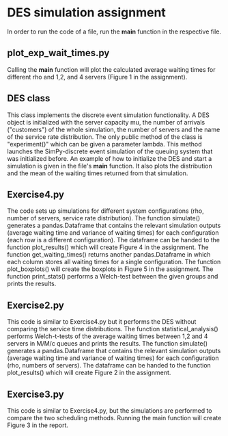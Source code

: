 # DES simulation assignment 
In order to run the code of a file, run the __main__ function in the respective file. 

## plot_exp_wait_times.py
Calling the __main__ function will plot the calculated average waiting times for different rho and 1,2, and 4 servers (Figure 1 in the assignment). 

## DES class 
This class implements the discrete event simulation functionality. A DES object is initialized with the server capacity mu, the number of arrivals ("customers") of the whole simulation, the number of servers and the name of the service rate distribution. The only public method of the class is "experiment()" which can be given a parameter lambda. This method launches the SimPy-discrete event simulation of the queuing system that was initialized before. An example of how to initialize the DES and start a simulation is given in the file's __main__ function. It also plots the distribution and the mean of the waiting times returned from that simulation. 

## Exercise4.py
The code sets up simulations for different system configurations (rho, number of servers, service rate distribution). The function simulate() generates a pandas.Dataframe that contains the relevant simulation outputs (average waiting time and variance of waiting times) for each configuration (each row is a different configuration). The dataframe can be handed to the function plot_results() which will create Figure 4 in the assignment. The function get_waiting_times() returns another pandas.Dataframe in which each column stores all waiting times for a single configuration. The function plot_boxplots() will create the boxplots in Figure 5 in the assignment. The function print_stats() performs a Welch-test between the given groups and prints the results. 

## Exercise2.py
This code is similar to Exercise4.py but it performs the DES without comparing the service time distributions. The function statistical_analysis() performs Welch-t-tests of the average waiting times between 1,2 and 4 servers in M/M/c queues and prints the results. The function simulate() generates a pandas.Dataframe that contains the relevant simulation outputs (average waiting time and variance of waiting times) for each configuration (rho, numbers of servers). The dataframe can be handed to the function plot_results() which will create Figure 2 in the assignment.

## Exercise3.py
This code is similar to Exercise4.py, but the simulations are performed to compare the two scheduling methods. Running the main function will create Figure 3 in the report.
